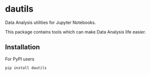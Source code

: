 # dautils
Data Analysis utilities for Jupyter Notebooks.

This package contains tools which can make Data Analysis life easier.

## Installation

For PyPI users

`pip install dautils`